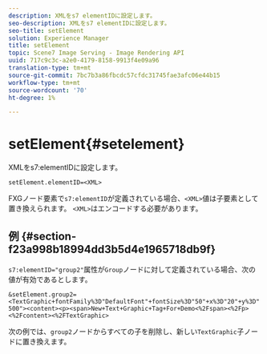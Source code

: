 ```yaml
---
description: XMLをs7 elementIDに設定します。
seo-description: XMLをs7 elementIDに設定します。
seo-title: setElement
solution: Experience Manager
title: setElement
topic: Scene7 Image Serving - Image Rendering API
uuid: 717c9c3c-a2e0-4179-8158-9913f4e09a96
translation-type: tm+mt
source-git-commit: 7bc7b3a86fbcdc57cfdc31745fae3afc06e44b15
workflow-type: tm+mt
source-wordcount: '70'
ht-degree: 1%

---
```



# setElement{#setelement}

XMLをs7:elementIDに設定します。

`setElement.elementID=<XML>`

FXGノード要素で`s7:elementID`が定義されている場合、`<XML>`値は子要素として置き換えられます。 `<XML>`はエンコードする必要があります。

## 例 {#section-f23a998b18994dd3b5d4e1965718db9f}

`s7:elementID="group2"`属性が`Group`ノードに対して定義されている場合、次の値が有効であるとします。

`&setElement.group2=<TextGraphic+fontFamily%3D"DefaultFont"+fontSize%3D"50"+x%3D"20"+y%3D"500"><content><p><span>New+Text+Graphic+Tag+For+Demo<%2Fspan><%2Fp><%2Fcontent><%2FTextGraphic>`

次の例では、`group2`ノードからすべての子を削除し、新しい`TextGraphic`子ノードに置き換えます。
